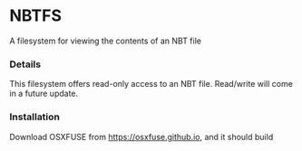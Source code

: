 # NBTFS

A filesystem for viewing the contents of an NBT file

### Details

This filesystem offers read-only access to an NBT file. Read/write will come in a future update.

### Installation

Download OSXFUSE from https://osxfuse.github.io, and it should build
